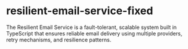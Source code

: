 # resilient-email-service-fixed
The Resilient Email Service is a fault-tolerant, scalable system built in TypeScript that ensures reliable email delivery using multiple providers, retry mechanisms, and resilience patterns.
